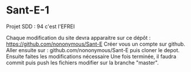 # Sant-E-1
Projet SDD : 94 c'est l'EFREI

Chaque modification du site devra apparaitre sur ce dépôt : https://github.com/nononymous/Sant-E
Créer vous un compte sur github.
Aller ensuite sur : github.com/nononymous/Sant-E puis cloner le depot.
Ensuite faites les modifications nécessaire
Une fois terminée, il faudra commit puis push les fichiers modifier sur la branche "master".

